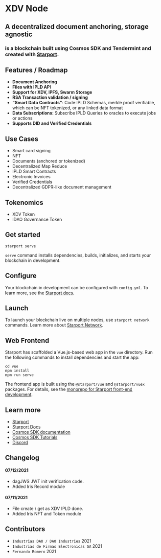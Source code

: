 # XDV Node

## A decentralized document anchoring, storage agnostic
### is a blockchain built using Cosmos SDK and Tendermint and created with [Starport](https://github.com/tendermint/starport).


## Features / Roadmap

- **Document Anchoring**
- **Files with IPLD API**
- **Support for XDV, IPFS, Swarm Storage**
- **RSA Transaction validation / signing**
- **"Smart Data Contracts"**: Code IPLD Schemas, merkle proof verifiable, which can be NFT tokenized, or any linked data format
- **Data Subscriptions**: Subscribe IPLD Queries to oracles to execute jobs or actions
- **Supports DID and Verified Credentials**

## Use Cases

- Smart card signing
- NFT
- Documents (anchored or tokenized)
- Decentralized Map Reduce
- IPLD Smart Contracts
- Electronic Invoices
- Verified Credentials
- Decentralized GDPR-like document management

## Tokenomics

- XDV Token
- IDAO Governance Token
 


## Get started

```
starport serve
```

`serve` command installs dependencies, builds, initializes, and starts your blockchain in development.

## Configure

Your blockchain in development can be configured with `config.yml`. To learn more, see the [Starport docs](https://docs.starport.network).

## Launch

To launch your blockchain live on multiple nodes, use `starport network` commands. Learn more about [Starport Network](https://github.com/tendermint/spn).

## Web Frontend

Starport has scaffolded a Vue.js-based web app in the `vue` directory. Run the following commands to install dependencies and start the app:

```
cd vue
npm install
npm run serve
```

The frontend app is built using the `@starport/vue` and `@starport/vuex` packages. For details, see the [monorepo for Starport front-end development](https://github.com/tendermint/vue).

## Learn more

- [Starport](https://github.com/tendermint/starport)
- [Starport Docs](https://docs.starport.network)
- [Cosmos SDK documentation](https://docs.cosmos.network)
- [Cosmos SDK Tutorials](https://tutorials.cosmos.network)
- [Discord](https://discord.gg/W8trcGV)

## Changelog

#### 07/12/2021

- dagJWS JWT init verification code.
- Added Iris Record module


#### 07/11/2021

- File create / get as XDV IPLD done.
- Added Iris NFT and Token module


## Contributors

- `Industrias DAO / DAO Industries` 2021
- `Industrias de Firmas Electronicas SA` 2021
- `Fernando Romero` 2021
